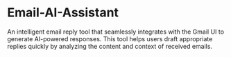 # Email-AI-Assistant
An intelligent email reply tool that seamlessly integrates with the Gmail UI to generate AI-powered responses. This tool helps users draft appropriate replies quickly by analyzing the content and context of received emails.
